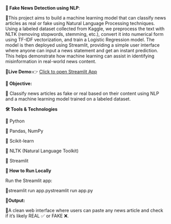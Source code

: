 **📰 Fake News Detection using NLP**:



🔹This project aims to build a machine learning model that can classify news articles as real or fake using Natural Language Processing techniques. Using a labeled dataset collected from Kaggle, we preprocess the text with NLTK (removing stopwords, stemming, etc.), convert it into numerical form using TF-IDF vectorization, and train a Logistic Regression model. The model is then deployed using Streamlit, providing a simple user interface where anyone can input a news statement and get an instant prediction. This helps demonstrate how machine learning can assist in identifying misinformation in real-world news content.



**🔗Live Demo**:👉 [Click to open Streamlit App](https://github.com/KUSHAALSP/news-classification-article-real-or-fake-)


**🎯 Objective:**


🔹 Classify news articles as fake or real based on their content using NLP and a machine learning model trained on a labeled dataset.


**🛠 Tools & Technologies**


🔹 Python

🔹 Pandas, NumPy

🔹 Scikit-learn

🔹 NLTK (Natural Language Toolkit)

🔹 Streamlit



**🚀 How to Run Locally**

Run the Streamlit app:


🔹streamlit run app.pystreamlit run app.py



**🔹Output:**


🔹A clean web interface where users can paste any news article and check if it’s likely REAL ✅ or FAKE ❌.
